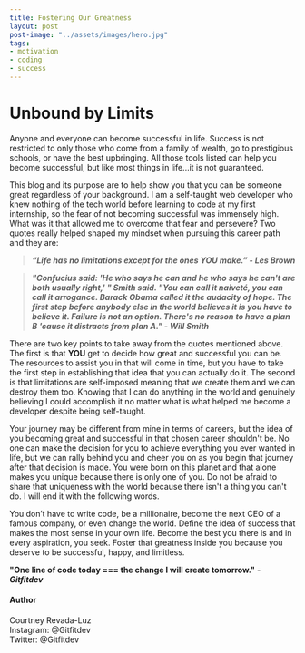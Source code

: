 ```yaml
---
title: Fostering Our Greatness
layout: post
post-image: "../assets/images/hero.jpg"
tags:
- motivation
- coding
- success
---
```


# Unbound by Limits

Anyone and everyone can become successful in life. Success is not restricted to only those who come from a family of wealth, go to prestigious schools, or have the best upbringing. All those tools listed can help you become successful, but like most things in life...it is not guaranteed.

This blog and its purpose are to help show you that you can be someone great regardless of your background. I am a self-taught web developer who knew nothing of the tech world before learning to code at my first internship, so the fear of not becoming successful was immensely high. What was it that allowed me to overcome that fear and persevere? Two quotes really helped shaped my mindset when pursuing this career path and they are:

>***“Life has no limitations except for the ones YOU make.” - Les Brown***

>***"Confucius said: 'He who says he can and he who says he can't are both usually right,' " Smith said. "You can call it naiveté, you can call it arrogance. Barack Obama called it the audacity of hope. The first step before anybody else in the world believes it is you have to believe it. Failure is not an option. There's no reason to have a plan B 'cause it distracts from plan A." - Will Smith***

There are two key points to take away from the quotes mentioned above. The first is that **YOU** get to decide how great and successful you can be. The resources to assist you in that will come in time, but you have to take the first step in establishing that idea that you can actually do it. The second is that limitations are self-imposed meaning that we create them and we can destroy them too. Knowing that I can do anything in the world and genuinely believing I could accomplish it no matter what is what helped me become a developer despite being self-taught.

Your journey may be different from mine in terms of careers, but the idea of you becoming great and successful in that chosen career shouldn't be. No one can make the decision for you to achieve everything you ever wanted in life, but we can rally behind you and cheer you on as you begin that journey after that decision is made. You were born on this planet and that alone makes you unique because there is only one of you. Do not be afraid to share that uniqueness with the world because there isn't a thing you can't do. I will end it with the following words.

You don’t have to write code, be a millionaire, become the next CEO of a famous company, or even change the world. Define the idea of success that makes the most sense in your own life. Become the best you there is and in every aspiration, you seek. Foster that greatness inside you because you deserve to be successful, happy, and limitless.

**"One line of code today === the change I will create tomorrow."** - ***Gitfitdev***

#### Author

Courtney Revada-Luz <br/>
Instagram: @Gitfitdev <br/>
Twitter: @Gitfitdev